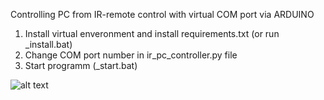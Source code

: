 
Controlling PC from IR-remote control with virtual COM port via ARDUINO

1. Install virtual enveronment and install requirements.txt (or run _install.bat)
2. Change COM port number in ir_pc_controller.py file
3. Start programm (_start.bat)

![alt text](https://raw.githubusercontent.com/dadakhanov/python_arduino_ir_pc_control/master/circuit.png)
